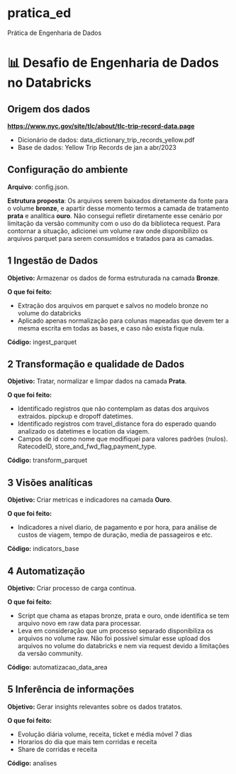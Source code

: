# pratica_ed
Prática de Engenharia de Dados

# 📊 Desafio de Engenharia de Dados no Databricks

## Origem dos dados

**https://www.nyc.gov/site/tlc/about/tlc-trip-record-data.page**
- Dicionário de dados: data_dictionary_trip_records_yellow.pdf
- Base de dados: Yellow Trip Records de jan a abr/2023

## Configuração do ambiente
**Arquivo**: config.json.

**Estrutura proposta**: Os arquivos serem baixados diretamente da fonte para o volume **bronze**, e apartir desse momento termos a camada de tratamento **prata** e analítica **ouro**. Não consegui refletir diretamente esse cenário por limitação da versão community com o uso do da biblioteca request. Para contornar a situação, adicionei um volume raw onde disponibilizo os arquivos parquet para serem consumidos e tratados para as camadas.

## 1 Ingestão de Dados
**Objetivo:** Armazenar os dados de forma estruturada na camada **Bronze**.

**O que foi feito:**
- Extração dos arquivos em parquet e salvos no modelo bronze no volume do databricks
- Aplicado apenas normalização para colunas mapeadas que devem ter a mesma escrita em todas as bases, e caso não exista fique nula.

**Código:**
ingest_parquet


## 2 Transformação e qualidade de Dados
**Objetivo:** Tratar, normalizar e limpar dados na camada **Prata**.

**O que foi feito:**
- Identificado registros que não contemplam as datas dos arquivos extraidos. pipckup e dropoff datetimes.
- Identificado registros com travel_distance fora do esperado quando analizado os datetimes e location da viagem.
- Campos de id como nome que modifiquei para valores padrões (nulos). RatecodeID, store_and_fwd_flag,payment_type.

**Código:**
transform_parquet


## 3 Visões analíticas 
**Objetivo:** Criar metricas e indicadores na camada **Ouro**.

**O que foi feito:**
- Indicadores a nivel diario, de pagamento e por hora, para análise de custos de viagem, tempo de duração, media de passageiros e etc.

**Código:**
indicators_base


## 4 Automatização 
**Objetivo:** Criar processo de carga continua.

**O que foi feito:**
- Script que chama as etapas bronze, prata e ouro, onde identifica se tem arquivo novo em raw data para processar.
- Leva em consideração que um processo separado disponibiliza os arquivos no volume raw. Não foi possivel simular esse upload dos arquivos no volume do databricks e nem via request devido a limitações da versão community.

**Código:**
automatizacao_data_area


## 5 Inferência de informações 
**Objetivo:** Gerar insights relevantes sobre os dados tratatos.

**O que foi feito:**
- Evolução diária volume, receita, ticket e média móvel 7 dias
- Horarios do dia que mais tem corridas e receita
- Share de corridas e receita

**Código:**
analises
